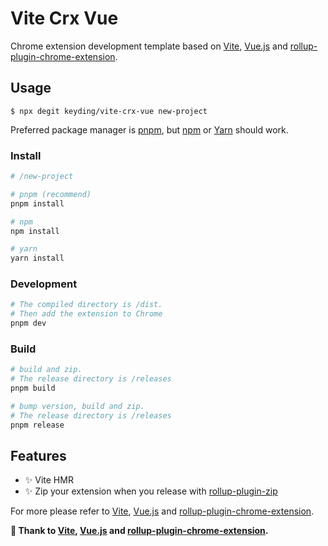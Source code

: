 # Vite Crx Vue

Chrome extension development template based on [Vite](https://github.com/vitejs/vite), [Vue.js](https://vuejs.org/) and [rollup-plugin-chrome-extension](https://github.com/extend-chrome/rollup-plugin-chrome-extension).

## Usage

```
$ npx degit keyding/vite-crx-vue new-project
```

Preferred package manager is [pnpm](https://pnpm.io/), but [npm](https://www.npmjs.com/) or [Yarn](https://yarnpkg.com/) should work.

### Install

```bash
# /new-project

# pnpm (recommend)
pnpm install

# npm
npm install

# yarn
yarn install
```

### Development

```bash
# The compiled directory is /dist. 
# Then add the extension to Chrome
pnpm dev
```

### Build

```bash
# build and zip. 
# The release directory is /releases
pnpm build
```

```bash
# bump version, build and zip.
# The release directory is /releases
pnpm release
```

## Features

- ✨ Vite HMR
- ✨ Zip your extension when you release with [rollup-plugin-zip](https://www.npmjs.com/package/rollup-plugin-zip)

For more please refer to [Vite](https://github.com/vitejs/vite), [Vue.js](https://vuejs.org/) and [rollup-plugin-chrome-extension](https://github.com/extend-chrome/rollup-plugin-chrome-extension).

**🙏 Thank to [Vite](https://github.com/vitejs/vite), [Vue.js](https://vuejs.org/) and [rollup-plugin-chrome-extension](https://github.com/extend-chrome/rollup-plugin-chrome-extension).**
